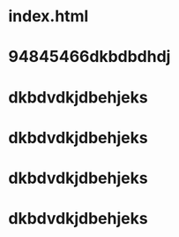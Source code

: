 # index.html
<title>助梦网络达人</title>
<h1>94845466dkbdbdhdj</h1>
<h1>dkbdvdkjdbehjeks</h1>
<h1>dkbdvdkjdbehjeks</h1>
<h1>dkbdvdkjdbehjeks</h1>
<h1>dkbdvdkjdbehjeks</h1>
